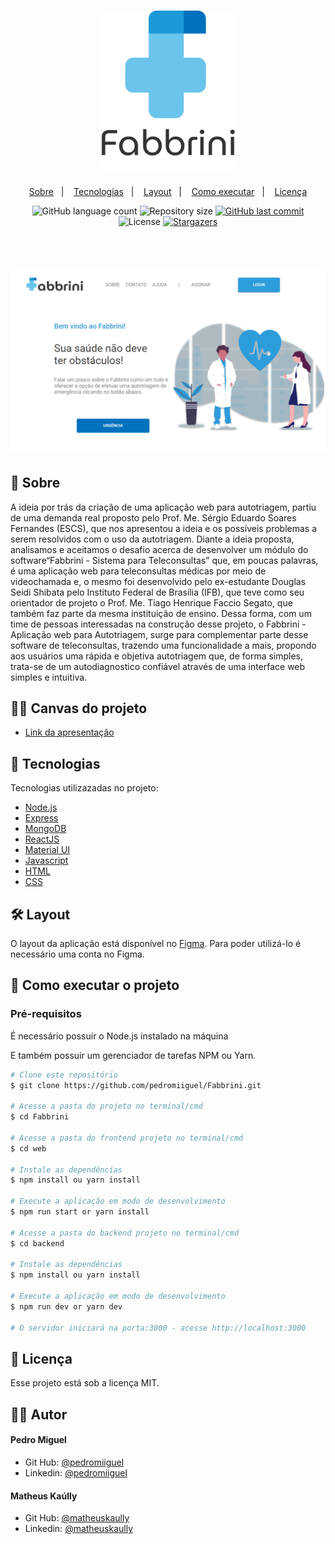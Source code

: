 <h1 align="center">
    <img alt="Fabbrini" title="Fabbrini" src=".github/logo.svg" width="220px" color="#212529" />
</h1>

<p align="center">
  <a href="#-sobre">Sobre</a>&nbsp;&nbsp;&nbsp;|&nbsp;&nbsp;&nbsp;
  <a href="#-tecnologias">Tecnologias</a>&nbsp;&nbsp;&nbsp;|&nbsp;&nbsp;&nbsp;
  <a href="#-layout">Layout</a>&nbsp;&nbsp;&nbsp;|&nbsp;&nbsp;&nbsp;
  <a href="#-como-executar-o-projeto">Como executar</a>&nbsp;&nbsp;&nbsp;|&nbsp;&nbsp;&nbsp;
  <a href="#-licença">Licença</a>
</p>

<p align="center">
  <img alt="GitHub language count" src="https://img.shields.io/github/languages/count/pedromiiguel/Fabbrini?color=%2304D361">

  <img alt="Repository size" src="https://img.shields.io/github/repo-size/pedromiiguel/Fabbrini">


  <a href="https://github.com/pedromiiguel/Fabbrini/commits/master">
    <img alt="GitHub last commit" src="https://img.shields.io/github/last-commit/pedromiiguel/Fabbrini">
  </a>

  <img alt="License" src="https://img.shields.io/badge/license-MIT-brightgreen">
   <a href="https://github.com/pedromiiguel/Fabbrini/stargazers">
    <img alt="Stargazers" src="https://img.shields.io/github/stars/pedromiiguel/Fabbrini?style=social">
  </a>
</p>


<br/>

<h1 align="center">
    <img alt="Ecoleta" title="Ecoleta" src=".github/index.png" />
</h1>

## 🔖 Sobre

A ideia por trás da criação de uma aplicação web para autotriagem, partiu de uma demanda real proposto pelo Prof. Me. Sérgio Eduardo Soares Fernandes (ESCS), que nos apresentou a ideia e os possíveis problemas a serem resolvidos com o uso da autotriagem.
Diante a ideia proposta, analisamos e aceitamos o desafio acerca de desenvolver um módulo do software“Fabbrini - Sistema para Teleconsultas” que, em poucas palavras, é uma aplicação web para teleconsultas médicas por meio de videochamada e, o mesmo foi desenvolvido pelo ex-estudante Douglas Seidi Shibata pelo Instituto Federal de Brasília (IFB), que teve como seu orientador de projeto o Prof. Me. Tiago Henrique Faccio Segato, que também faz parte da mesma instituição de ensino.
Dessa forma,  com um time de pessoas interessadas na construção desse projeto, o Fabbrini - Aplicação web para Autotriagem, surge para complementar parte desse software de teleconsultas, trazendo uma funcionalidade a mais, propondo aos usuários uma rápida e objetiva autotriagem que, de forma simples, trata-se de um autodiagnostico confiável através de uma interface web simples e intuitiva.


## :technologist: Canvas do projeto 

- [Link da apresentação](https://1drv.ms/p/s!AiLO7DRxBOpkgwHVOPmMYRCox-GG?e=xXyTb4)

## 🚀 Tecnologias

Tecnologias utilizazadas no projeto:

- [Node.js](https://nodejs.org/en/)
- [Express](https://expressjs.com/pt-br/)
- [MongoDB](https://www.mongodb.com/cloud/atlas)
- [ReactJS](https://pt-br.reactjs.org/)
- [Material UI](https://material-ui.com/pt/)
- [Javascript](https://developer.mozilla.org/pt-BR/docs/Web/JavaScript)
- [HTML](https://developer.mozilla.org/pt-BR/docs/Web/HTML)
- [CSS](https://developer.mozilla.org/pt-BR/docs/Web/CSS)

## 🛠 Layout

O layout da aplicação está disponível no [Figma](https://www.figma.com/file/xLWjRMKi0ehRx6hxbkZC3f/Fabbrini?node-id=0%3A1). Para poder utilizá-lo é necessário uma conta no Figma.

## 🔧 Como executar o projeto

### Pré-requisitos

<p> É necessário possuir o Node.js instalado na máquina </p>
<p>E também possuir um gerenciador de tarefas NPM ou Yarn.</p>

```bash
# Clone este repositório
$ git clone https://github.com/pedromiiguel/Fabbrini.git

# Acesse a pasta do projeto no terminal/cmd
$ cd Fabbrini

# Acesse a pasta do frontend projeto no terminal/cmd
$ cd web

# Instale as dependências
$ npm install ou yarn install

# Execute a aplicação em modo de desenvolvimento
$ npm run start or yarn install

# Acesse a pasta do backend projeto no terminal/cmd
$ cd backend

# Instale as dependências
$ npm install ou yarn install

# Execute a aplicação em modo de desenvolvimento
$ npm run dev or yarn dev

# O servidor iniciará na porta:3000 - acesse http://localhost:3000
```

## 📝 Licença

Esse projeto está sob a licença MIT.

## :man_astronaut: Autor

#### Pedro Miguel

- Git Hub: <a href="https://github.com/pedromiiguel" target='_blank' >@pedromiiguel</a>
- Linkedin: <a href="https://www.linkedin.com/in/pedro-miiguel" target='_blank' >@pedromiiguel</a>

#### Matheus Kaúlly

- Git Hub: <a href="https://github.com/pedromiiguel" target='_blank' >@matheuskaully</a>
- Linkedin: <a href="https://www.linkedin.com/in/matheuskaully/" target='_blank' >@matheuskaully</a>
